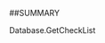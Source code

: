 
##SUMMARY


<see cref="SuperOffice.COM.SuperOfficeDB.DatabaseClass.GetCheckList">Database.GetCheckList</see>


